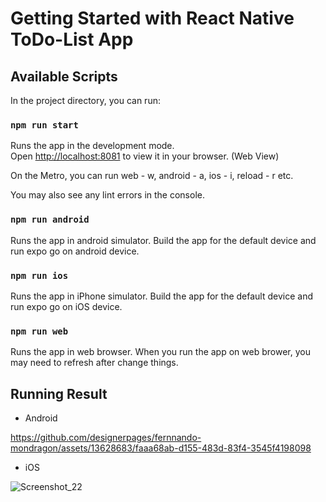 # Getting Started with React Native ToDo-List App

## Available Scripts

In the project directory, you can run:

### `npm run start`

Runs the app in the development mode.\
Open [http://localhost:8081](http://localhost:8081) to view it in your browser. (Web View)

On the Metro, you can run web - w, android - a, ios - i, reload - r etc.

You may also see any lint errors in the console.

### `npm run android`

Runs the app in android simulator. 
Build the app for the default device and run expo go on android device.

### `npm run ios`

Runs the app in iPhone simulator. 
Build the app for the default device and run expo go on iOS device.

### `npm run web`

Runs the app in web browser. When you run the app on web brower, you may need to refresh after change things.

## Running Result

- Android

https://github.com/designerpages/fernnando-mondragon/assets/13628683/faaa68ab-d155-483d-83f4-3545f4198098

- iOS

![Screenshot_22](https://github.com/designerpages/fernnando-mondragon/assets/13628683/0816080c-15e0-4ded-9529-4c9930c36597)


